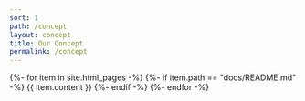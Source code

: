 ```yaml
---
sort: 1
path: /concept
layout: concept
title: Our Concept
permalink: /concept
---
```


{%- for item in site.html_pages -%}
	{%- if item.path == "docs/README.md" -%}
		{{ item.content }}
	{%- endif -%}
{%- endfor -%}
